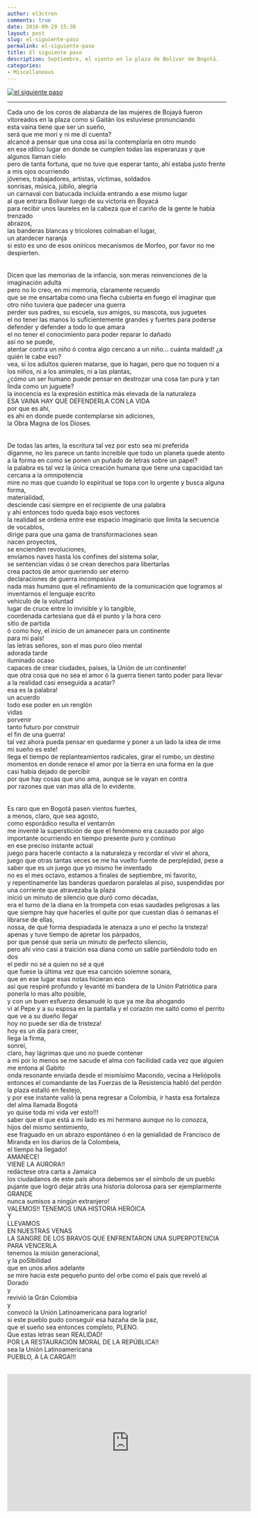 ```yaml
---
author: el3ctron
comments: true
date: 2016-09-29 15:30
layout: post
slug: el-siguiente-paso
permalink: el-siguiente-paso
title: El siguiente paso
description: Septiembre, el viento en la plaza de Bolivar de Bogotá.
categories:
- Miscellaneous
---
```


[![el siguiente paso](/wp-content/uploads/por_tema/politica/paz.jpg)](/el-siguiente-paso "Septiembre, el viento en la plaza de Bolivar de Bogotá. ... [CLICK PARA ENTRAR AL ARTÍCULO]")

<!-- more -->
---
Cada uno de los coros de alabanza de las mujeres de Bojayá fueron vitoreados en la plaza como si Gaitán los estuviese pronunciando<br>
esta vaina tiene que ser un sueño,<br>
será que me morí y ni me dí cuenta?<br>
alcancé a pensar que una cosa así la contemplaría en otro mundo<br>
en ese idílico lugar en donde se cumplen todas las esperanzas y que algunos llaman cielo<br>
pero de tanta fortuna, que no tuve que esperar tanto, ahí estaba justo frente a mis ojos ocurriendo<br>
jóvenes, trabajadores, artistas, víctimas, soldados<br>
sonrisas, música, júbilo, alegría<br>
un carnaval con batucada incluida entrando a ese mismo lugar<br>
al que entrara Bolivar luego de su victoria en Boyacá<br>
para recibir unos laureles en la cabeza que el cariño de la gente le había trenzado<br>
abrazos,<br>
las banderas blancas y tricolores colmaban el lugar,<br>
un atardecer naranja<br>
si esto es uno de esos oníricos mecanismos de Morfeo, por favor no me despierten.<br>
<br>
<br>
Dicen que las memorias de la infancia, son meras reinvenciones de la imaginación adulta<br>
pero no lo creo, en mi memoria, claramente recuerdo<br>
que se me ensartaba como una flecha cubierta en fuego el imaginar que otro niño tuviera que padecer una guerra<br>
perder sus padres, su escuela, sus amigos, su mascota, sus juguetes<br>
el no tener las manos lo suficientemente grandes y fuertes para poderse defender y defender a todo lo que amara<br>
el no tener el conocimiento para poder reparar lo dañado<br>
así no se puede,<br>
atentar contra un niño ó contra algo cercano a un niño... cuánta maldad! ¿a quién le cabe eso?<br>
vea, si los adultos quieren matarse, que lo hagan, pero que no toquen ni a los niños, ni a los animales, ni a las plantas,<br>
¿cómo un ser humano puede pensar en destrozar una cosa tan pura y tan linda como un juguete?<br>
la inocencia es la expresión estética más elevada de la naturaleza<br>
ESA VAINA HAY QUE DEFENDERLA CON LA VIDA<br>
por que es ahí,<br>
es ahí en donde puede contemplarse sin adiciones,<br>
la Obra Magna de los Dioses.<br>
<br>
<br>
De todas las artes, la escritura tal vez por esto sea mi preferida<br>
díganme, no les parece un tanto increible que todo un planeta quede atento a la forma en como se ponen un puñado de letras sobre un papel?<br>
la palabra es tal vez la única creación humana que tiene una capacidad tan cercana a la omnipotencia<br>
mire no mas que cuando lo espiritual se topa con lo urgente y busca alguna forma,<br>
materialidad,<br>
desciende casi siempre en el recipiente de una palabra<br>
y ahí entonces todo queda bajo esos vectores<br>
la realidad se ordena entre ese espacio imaginario que limita la secuencia de vocablos,<br>
dirige para que una gama de transformaciones sean<br>
nacen proyectos,<br>
se encienden revoluciones,<br>
envíamos naves hasta los confines del sistema solar,<br>
se sentencian vidas ó se crean derechos para libertarlas<br>
crea pactos de amor queriendo ser eterno<br>
declaraciones de guerra incompasiva<br>
nada mas humano que el refinamiento de la comunicación que logramos al inventarnos el lenguaje escrito<br>
vehículo de la voluntad<br>
lugar de cruce entre lo invisible y lo tangible,<br>
coordenada cartesiana que dá el punto y la hora cero<br>
sitio de partida<br>
ó como hoy, el inicio de un amanecer para un continente<br>
para mi país!<br>
las letras señores, son el mas puro óleo mental<br>
adorada tarde<br>
iluminado ocaso<br>
capaces de crear ciudades, países, la Unión de un continente!<br>
que otra cosa que no sea el amor ó la guerra tienen tanto poder para llevar a la realidad casi enseguida a acatar?<br>
esa es la palabra!<br>
un acuerdo<br>
todo ese poder en un renglón<br>
vidas<br>
porvenir<br>
tanto futuro por construír<br>
el fin de una guerra!<br>
tal vez ahora pueda pensar en quedarme y poner a un lado la idea de irme<br>
mi sueño es este!<br>
llega el tiempo de replanteamientos radicales, girar el rumbo, un destino<br>
momentos en donde renace el amor por la tierra en una forma en la que casi había dejado de percibir<br>
por que hay cosas que uno ama, aunque se le vayan en contra<br>
por razones que van mas allá de lo evidente.<br>
<br>
<br>
Es raro que en Bogotá pasen vientos fuertes,<br>
a menos, claro, que sea agosto,<br>
como esporádico resulta el ventarrón<br>
me inventé la superstición de que el fenómeno era causado por algo importante ocurriendo en tiempo presente puro y continuo<br>
en ese preciso instante actual<br>
juego para hacerle contacto a la naturaleza y recordar el vivir el ahora,<br>
juego que otras tantas veces se me ha vuelto fuente de perplejidad, pese a saber que es un juego que yo mismo he inventado<br>
no es el mes octavo, estamos a finales de septiembre, mi favorito,<br>
y repentinamente las banderas quedaron paralelas al piso, suspendidas por una corriente que atravezaba la plaza<br>
inició un minuto de silencio que duró como décadas,<br>
era el turno de la diana en la trompeta con esas saudades peligrosas a las que siempre hay que hacerles el quite por que cuestan días ó semanas el librarse de ellas,<br>
nossa, de qué forma despiadada le atenaza a uno el pecho la tristeza!<br>
apenas y tuve tiempo de apretar los párpados,<br>
por que pensé que sería un minuto de perfecto silencio,<br>
pero ahí vino casi a traición esa diana como un sable partiéndolo todo en dos<br>
el pedir no sé a quien no sé a qué<br>
que fuese la última vez que esa canción solemne sonara,<br>
que en ese lugar esas notas hicieran eco<br>
así que respiré profundo y levanté mi bandera de la Unión Patriótica para ponerla lo mas alto posible,<br>
y con un buen esfuerzo desanudé lo que ya me iba ahogando<br>
ví al Pepe y a su esposa en la pantalla y el corazón me saltó como el perrito que ve a su dueño llegar<br>
hoy no puede ser día de tristeza!<br>
hoy es un día para creer,<br>
llega la firma,<br>
sonreí,<br>
claro, hay lágrimas que uno no puede contener<br>
a mi por lo menos se me sacude el alma con facilidad cada vez que alguien me entona al Gabito<br>
onda resonante enviada desde el mismísimo Macondo, vecina a Heliópolis<br>
entonces el comandante de las Fuerzas de la Resistencia habló del perdón<br>
la plaza estalló en festejo,<br>
y por ese instante valió la pena regresar a Colombia, ir hasta esa fortaleza del alma llamada Bogotá<br>
yo quise toda mi vida ver esto!!!<br>
saber que el que está a mi lado es mi hermano aunque no lo conozca,<br>
hijos del mismo sentimiento,<br>
ese fraguado en un abrazo espontáneo ó en la genialidad de Francisco de Miranda en los diarios de la Colombeia,<br>
el tiempo ha llegado!<br>
AMANECE!<br>
VIENE LA AURORA!!<br>
redáctese otra carta a Jamaica<br>
los ciudadanos de este país ahora debemos ser el símbolo de un pueblo pujante que logró dejar atrás una historia dolorosa para ser ejemplarmente GRANDE<br>
nunca sumisos a ningún extranjero!<br>
VALEMOS!! TENEMOS UNA HISTORIA HERÓICA<br>
Y<br>
LLEVAMOS<br>
EN NUESTRAS VENAS<br>
LA SANGRE DE LOS BRAVOS QUE ENFRENTARON UNA SUPERPOTENCIA PARA VENCERLA<br>
tenemos la misión generacional,<br>
y la poSIbilidad<br>
que en unos años adelante<br>
se mire hacia este pequeño punto del orbe como el país que reveló al Dorado<br>
y<br>
revivió la Grán Colombia<br>
y<br>
convocó la Unión Latinoamericana para lograrlo!<br>
si este pueblo pudo conseguir esa hazaña de la paz,<br>
que el sueño sea entonces completo, PLENO.<br>
Que estas letras sean REALIDAD!<br>
POR LA RESTAURACIÓN MORAL DE LA REPÚBLICA!!<br>
sea la Unión Latinoamericana<br>
PUEBLO, A LA CARGA!!!
<br><br>
<iframe width="560" height="315" src="https://www.youtube.com/embed/GBF1sEqGzGw" frameborder="0" allowfullscreen></iframe><br>
<br><br><br>
